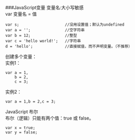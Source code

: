 ###JavaScript变量
变量名:大小写敏感   
var 变量名 = 值

    var s;                    //没用设置值；默认为undefined
    var a = '';               //空字符串
    var b = 12;               //整型
    var c = 'hello world!';   //字符串
    d = 'hello';              //直接赋值，而不声明变量。（不推荐）

创建多个变量：   
实例1：

    var a = 1,
        b = 2,
        c = 3;

实例2：

    var a = 1,b = 2,c = 3;

JavaScript 布尔    
布尔（逻辑）只能有两个值：true 或 false。  

    var x = true;
    var y = false;
